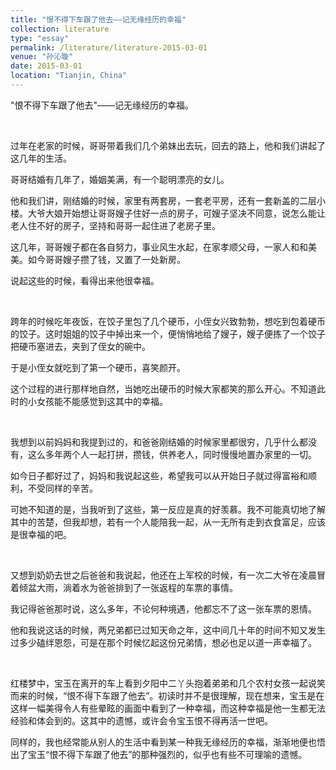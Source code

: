 ```yaml
---
title: "恨不得下车跟了他去——记无缘经历的幸福"
collection: literature
type: "essay"
permalink: /literature/literature-2015-03-01
venue: "孙沁璇"
date: 2015-03-01
location: "Tianjin, China"
---
```


"恨不得下车跟了他去"——记无缘经历的幸福。

<br>

过年在老家的时候，哥哥带着我们几个弟妹出去玩，回去的路上，他和我们讲起了这几年的生活。

哥哥结婚有几年了，婚姻美满，有一个聪明漂亮的女儿。

他和我们讲，刚结婚的时候，家里有两套房，一套老平房，还有一套新盖的二层小楼。大爷大娘开始想让哥哥嫂子住好一点的房子，可嫂子坚决不同意，说怎么能让老人住不好的房子，坚持和哥哥一起住进了老房子里。

这几年，哥哥嫂子都在各自努力，事业风生水起，在家孝顺父母，一家人和和美美。如今哥哥嫂子攒了钱，又置了一处新房。

说起这些的时候，看得出来他很幸福。

<br>

跨年的时候吃年夜饭，在饺子里包了几个硬币，小侄女兴致勃勃，想吃到包着硬币的饺子。这时姐姐的饺子中掉出来一个，便悄悄地给了嫂子，嫂子便拣了一个饺子把硬币塞进去，夹到了侄女的碗中。

于是小侄女就吃到了第一个硬币，喜笑颜开。

这个过程的进行那样地自然，当她吃出硬币的时候大家都笑的那么开心。不知道此时的小女孩能不能感觉到这其中的幸福。

<br>

我想到以前妈妈和我提到过的，和爸爸刚结婚的时候家里都很穷，几乎什么都没有，这么多年两个人一起打拼，攒钱，供养老人，同时慢慢地置办家里的一切。

如今日子都好过了，妈妈和我说起这些，希望我可以从开始日子就过得富裕和顺利，不受同样的辛苦。

可她不知道的是，当我听到了这些，第一反应是真的好羡慕。我不可能真切地了解其中的苦楚，但我却想，若有一个人能陪我一起，从一无所有走到衣食富足，应该是很幸福的吧。

<br>

又想到奶奶去世之后爸爸和我说起，他还在上军校的时候，有一次二大爷在凌晨冒着倾盆大雨，淌着水为爸爸排到了一张返程的车票的事情。

我记得爸爸那时说，这么多年，不论何种境遇，他都忘不了这一张车票的恩情。

他和我说这话的时候，两兄弟都已过知天命之年，这中间几十年的时间不知又发生过多少磕绊恩怨，可是在那个时候忆起这份兄弟情，想必也足以道一声幸福了。

<br>

红楼梦中，宝玉在离开的车上看到夕阳中二丫头抱着弟弟和几个农村女孩一起说笑而来的时候，“恨不得下车跟了他去”。初读时并不是很理解，现在想来，宝玉是在这样一幅美得令人有些晕眩的画面中看到了一种幸福，而这种幸福是他一生都无法经验和体会到的。这其中的遗憾，或许会令宝玉恨不得再活一世吧。

同样的，我也经常能从别人的生活中看到某一种我无缘经历的幸福，渐渐地便也悟出了宝玉“恨不得下车跟了他去”的那种强烈的，似乎也有些不可理喻的遗憾。